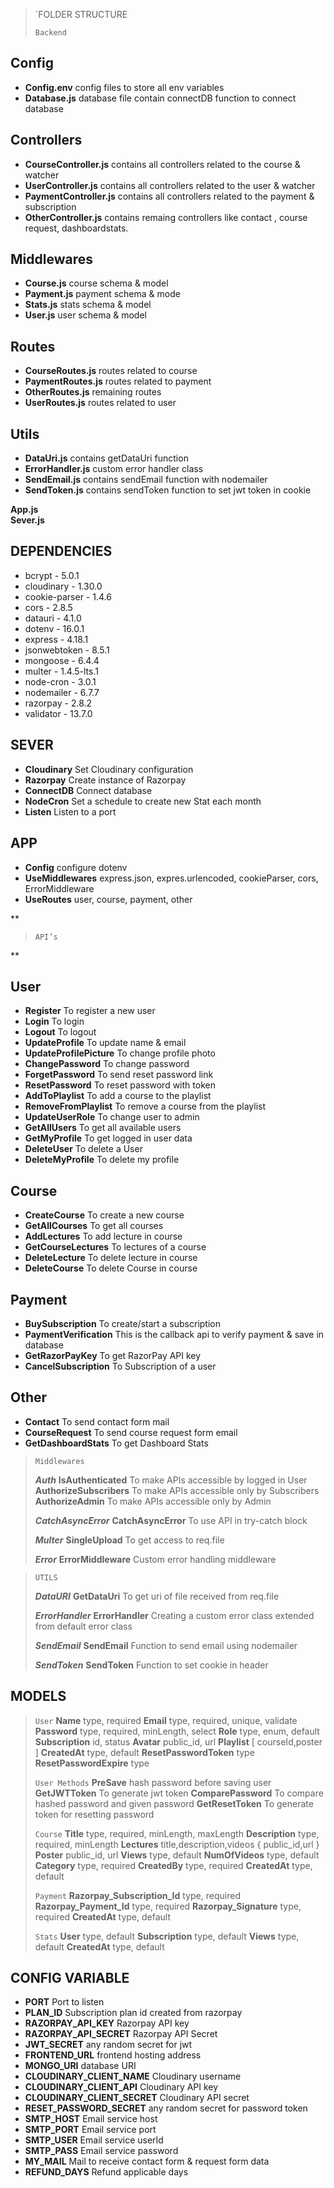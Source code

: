     

> `FOLDER STRUCTURE
> 
> `Backend`
> 
## Config

 - **Config.env** 		config files to store all env variables     
 - **Database.js** 	database file contain connectDB function to connect database

## Controllers

 - **CourseController.js** 		contains all controllers related to the course & watcher 
 -  **UserController.js** 			contains all controllers related to the user & watcher 
 - **PaymentController.js** 	contains all controllers related to the payment & subscription 
 - **OtherController.js** 		contains remaing controllers like contact , course request, dashboardstats.

## Middlewares

 - **Course.js** course schema & model
 - **Payment.js** payment schema & mode
 - **Stats.js** stats schema & model
 - **User.js** user schema & model

## Routes

 - **CourseRoutes.js** routes related to course 
 - **PaymentRoutes.js** routes related to payment  
 - **OtherRoutes.js** remaining routes  
 - **UserRoutes.js** routes related to user

## Utils

 - **DataUri.js** contains getDataUri function 
 - **ErrorHandler.js** custom error handler class 
 - **SendEmail.js** contains sendEmail function with nodemailer 
 - **SendToken.js** contains sendToken function to set jwt token in cookie
 
**App.js**  
**Sever.js**

## DEPENDENCIES

 - bcrypt - 5.0.1
 - cloudinary - 1.30.0
 - cookie-parser - 1.4.6
 - cors - 2.8.5
 - datauri - 4.1.0
 - dotenv - 16.0.1
 - express - 4.18.1
 - jsonwebtoken - 8.5.1
 - mongoose - 6.4.4
 - multer - 1.4.5-lts.1
 - node-cron - 3.0.1
 - nodemailer - 6.7.7
 - razorpay - 2.8.2
 - validator - 13.7.0

## SEVER

 - **Cloudinary** Set Cloudinary configuration 
 - **Razorpay** Create instance of Razorpay 
 - **ConnectDB** Connect database 
 - **NodeCron** Set a schedule to create new Stat each month 
 - **Listen** Listen to a port

## APP

 - **Config** configure dotenv 
 - **UseMiddlewares** express.json, expres.urlencoded, cookieParser, cors, ErrorMiddleware 
 - **UseRoutes** user, course, payment, other

**

> `API’s`

**

## User

 - **Register** To register a new user 
 - **Login** To login 
 - **Logout** To logout 
 - **UpdateProfile** To update name & email 
 - **UpdateProfilePicture** To change profile photo 
 - **ChangePassword** To change password 
 - **ForgetPassword** To send reset password link 
 - **ResetPassword** To reset password with token 
 - **AddToPlaylist** To add a course to the playlist 
 - **RemoveFromPlaylist** To remove a course from the playlist 
 - **UpdateUserRole** To change user to admin 
 - **GetAllUsers** To get all available users 
 - **GetMyProfile** To get logged in user data 
 - **DeleteUser** To delete a User 
 - **DeleteMyProfile** To delete my profile

## Course

 - **CreateCourse** To create a new course 
 - **GetAllCourses** To get all courses 
 - **AddLectures** To add lecture in course 
 - **GetCourseLectures** To lectures of a course 
 - **DeleteLecture** To delete lecture in course 
 - **DeleteCourse** To delete Course in course

## Payment

 - **BuySubscription** To create/start a subscription 
 - **PaymentVerification** This is the callback api to verify payment & save in database 
 - **GetRazorPayKey** To get RazorPay API key 
 - **CancelSubscription** To Subscription of a user

## Other

 - **Contact** To send contact form mail 
 - **CourseRequest** To send course request form email 
 - **GetDashboardStats** To get Dashboard Stats


> `Middlewares`
> > 
> ***Auth***
> **IsAuthenticated** To make APIs accessible by logged in User 
> **AuthorizeSubscribers** To make APIs accessible only by Subscribers 
> **AuthorizeAdmin** To make APIs accessible only by Admin
> 
>  ***CatchAsyncError***
> **CatchAsyncError** To use API in try-catch block
> 
> ***Multer***
> **SingleUpload** To get access to req.file
> 
> ***Error***
> **ErrorMiddleware** Custom error handling middleware
 
> `UTILS`
> 
> ***DataURI*** 
> **GetDataUri** To get uri of file received from req.file
> 
> ***ErrorHandler*** 
> **ErrorHandler** Creating a custom error class extended from default error class 
> 
> ***SendEmail*** 
> **SendEmail** Function to send email using nodemailer 
> 
> ***SendToken*** 
> **SendToken** Function to set cookie in header

## MODELS

> `User`
> **Name** type, required 
> **Email** type, required, unique, validate 
> **Password** type, required, minLength, select 
> **Role** type, enum, default 
> **Subscription** id, status 
> **Avatar** public_id, url 
> **Playlist** [ courseId,poster ] 
> **CreatedAt** type, default 
> **ResetPasswordToken** type 
> **ResetPasswordExpire** type
> 
> `User Methods`
**PreSave** hash password before saving user 
**GetJWTToken** To generate jwt token 
**ComparePassword** To compare hashed password and given password 
**GetResetToken** To generate token for resetting password
> 
> `Course`
**Title** type, required, minLength, maxLength 
**Description** type, required, minLength 
**Lectures** title,description,videos { public_id,url } 
**Poster** public_id, url 
**Views** type, default 
**NumOfVideos** type, default 
**Category** type, required 
**CreatedBy** type, required 
**CreatedAt** type, default
> 
> `Payment`
**Razorpay_Subscription_Id** type, required 
**Razorpay_Payment_Id** type, required 
**Razorpay_Signature** type, required 
**CreatedAt** type, default
> 
> `Stats`
**User** type, default 
**Subscription** type, default 
**Views** type, default 
**CreatedAt** type, default

## CONFIG VARIABLE

 - **PORT** Port to listen 
 - **PLAN_ID** Subscription plan id created from razorpay 
 - **RAZORPAY_API_KEY** Razorpay API key 
 - **RAZORPAY_API_SECRET** Razorpay API Secret 
 - **JWT_SECRET** any random secret for jwt 
 - **FRONTEND_URL** frontend hosting address 
 - **MONGO_URI** database URI 
 - **CLOUDINARY_CLIENT_NAME** Cloudinary username 
 - **CLOUDINARY_CLIENT_API** Cloudinary API key 
 - **CLOUDINARY_CLIENT_SECRET** Cloudinary API secret 
 - **RESET_PASSWORD_SECRET** any random secret for password token 
 - **SMTP_HOST** Email service host
 - **SMTP_PORT** Email service port 
 - **SMTP_USER** Email service userId 
 - **SMTP_PASS** Email service password 
 - **MY_MAIL** Mail to receive contact form & request form data 
 - **REFUND_DAYS** Refund applicable days
